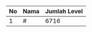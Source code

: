 | No | Nama            | Jumlah Level |
|----|-----------------|--------------|
| 1  | #    |    6716        |
